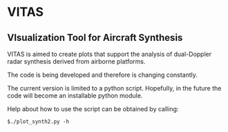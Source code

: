 # VITAS
VIsualization Tool for Aircraft Synthesis
--------------------------------------------

VITAS is aimed to create plots that support the analysis
of dual-Doppler radar synthesis derived from airborne platforms.

The code is being developed and therefore is changing constantly. 

The current version is limited to a python script. Hopefully, in 
the future the code will become an installable python module.

Help about how to use the script can be obtained by calling:

```code
$./plot_synth2.py -h
```





